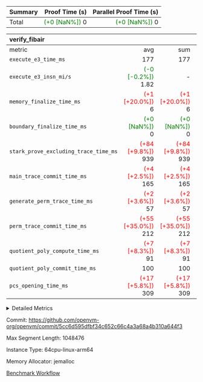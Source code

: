 | Summary | Proof Time (s) | Parallel Proof Time (s) |
|:---|---:|---:|
| Total | <span style='color: green'>(+0 [NaN%])</span> 0 | <span style='color: green'>(+0 [NaN%])</span> 0 |


| verify_fibair |||||
|:---|---:|---:|---:|---:|
|metric|avg|sum|max|min|
| `execute_e3_time_ms  ` |  177 |  177 |  177 |  177 |
| `execute_e3_insn_mi/s` | <span style='color: green'>(-0 [-0.2%])</span> 1.82 | -          | <span style='color: green'>(-0 [-0.2%])</span> 1.82 | <span style='color: green'>(-0 [-0.2%])</span> 1.82 |
| `memory_finalize_time_ms` | <span style='color: red'>(+1 [+20.0%])</span> 6 | <span style='color: red'>(+1 [+20.0%])</span> 6 | <span style='color: red'>(+1 [+20.0%])</span> 6 | <span style='color: red'>(+1 [+20.0%])</span> 6 |
| `boundary_finalize_time_ms` | <span style='color: green'>(+0 [NaN%])</span> 0 | <span style='color: green'>(+0 [NaN%])</span> 0 | <span style='color: green'>(+0 [NaN%])</span> 0 | <span style='color: green'>(+0 [NaN%])</span> 0 |
| `stark_prove_excluding_trace_time_ms` | <span style='color: red'>(+84 [+9.8%])</span> 939 | <span style='color: red'>(+84 [+9.8%])</span> 939 | <span style='color: red'>(+84 [+9.8%])</span> 939 | <span style='color: red'>(+84 [+9.8%])</span> 939 |
| `main_trace_commit_time_ms` | <span style='color: red'>(+4 [+2.5%])</span> 165 | <span style='color: red'>(+4 [+2.5%])</span> 165 | <span style='color: red'>(+4 [+2.5%])</span> 165 | <span style='color: red'>(+4 [+2.5%])</span> 165 |
| `generate_perm_trace_time_ms` | <span style='color: red'>(+2 [+3.6%])</span> 57 | <span style='color: red'>(+2 [+3.6%])</span> 57 | <span style='color: red'>(+2 [+3.6%])</span> 57 | <span style='color: red'>(+2 [+3.6%])</span> 57 |
| `perm_trace_commit_time_ms` | <span style='color: red'>(+55 [+35.0%])</span> 212 | <span style='color: red'>(+55 [+35.0%])</span> 212 | <span style='color: red'>(+55 [+35.0%])</span> 212 | <span style='color: red'>(+55 [+35.0%])</span> 212 |
| `quotient_poly_compute_time_ms` | <span style='color: red'>(+7 [+8.3%])</span> 91 | <span style='color: red'>(+7 [+8.3%])</span> 91 | <span style='color: red'>(+7 [+8.3%])</span> 91 | <span style='color: red'>(+7 [+8.3%])</span> 91 |
| `quotient_poly_commit_time_ms` |  100 |  100 |  100 |  100 |
| `pcs_opening_time_ms ` | <span style='color: red'>(+17 [+5.8%])</span> 309 | <span style='color: red'>(+17 [+5.8%])</span> 309 | <span style='color: red'>(+17 [+5.8%])</span> 309 | <span style='color: red'>(+17 [+5.8%])</span> 309 |



<details>
<summary>Detailed Metrics</summary>

|  | verify_program_compile_ms | total_cells | stark_prove_excluding_trace_time_ms | quotient_poly_compute_time_ms | quotient_poly_commit_time_ms | perm_trace_commit_time_ms | pcs_opening_time_ms | main_trace_commit_time_ms | app proof_time_ms |
| --- | --- | --- | --- | --- | --- | --- | --- | --- |
|  | 7 | 65,536 | 37 | 1 | 6 | 0 | 21 | 7 | 2,200 | 

| air_name | rows | quotient_deg | main_cols | interactions | constraints | cells |
| --- | --- | --- | --- | --- | --- | --- |
| AccessAdapterAir<2> |  | 2 |  | 5 | 14 |  | 
| AccessAdapterAir<4> |  | 2 |  | 5 | 14 |  | 
| AccessAdapterAir<8> |  | 2 |  | 5 | 14 |  | 
| FibonacciAir | 32,768 | 1 | 2 |  | 5 | 65,536 | 
| FriReducedOpeningAir |  | 2 |  | 39 | 90 |  | 
| JalRangeCheckAir |  | 2 |  | 9 | 17 |  | 
| NativePoseidon2Air<BabyBearParameters>, 1> |  | 2 |  | 136 | 631 |  | 
| PhantomAir |  | 1 |  | 3 | 6 |  | 
| ProgramAir |  | 1 |  | 1 | 4 |  | 
| VariableRangeCheckerAir |  | 1 |  | 1 | 4 |  | 
| VmAirWrapper<AluNativeAdapterAir, FieldArithmeticCoreAir> |  | 2 |  | 15 | 34 |  | 
| VmAirWrapper<BranchNativeAdapterAir, BranchEqualCoreAir<1> |  | 2 |  | 11 | 30 |  | 
| VmAirWrapper<NativeAdapterAir<2, 0>, PublicValuesCoreAir> |  | 2 |  | 11 | 34 |  | 
| VmAirWrapper<NativeLoadStoreAdapterAir<1>, NativeLoadStoreCoreAir<1> |  | 2 |  | 15 | 26 |  | 
| VmAirWrapper<NativeLoadStoreAdapterAir<4>, NativeLoadStoreCoreAir<4> |  | 2 |  | 15 | 26 |  | 
| VmAirWrapper<NativeVectorizedAdapterAir<4>, FieldExtensionCoreAir> |  | 2 |  | 15 | 34 |  | 
| VmConnectorAir |  | 1 |  | 5 | 13 |  | 
| VolatileBoundaryAir |  | 2 |  | 7 | 22 |  | 

| group | tracegen_time_ms | total_cells | stark_prove_excluding_trace_time_ms | quotient_poly_compute_time_ms | quotient_poly_commit_time_ms | perm_trace_commit_time_ms | pcs_opening_time_ms | memory_finalize_time_ms | main_trace_commit_time_ms | insns | generate_perm_trace_time_ms | fri.log_blowup | execute_e3_time_ms | execute_e3_insn_mi/s | boundary_finalize_time_ms |
| --- | --- | --- | --- | --- | --- | --- | --- | --- | --- | --- | --- | --- | --- | --- | --- |
| verify_fibair | 48 | 84,454,586 | 939 | 91 | 100 | 212 | 309 | 6 | 165 | 322,700 | 57 | 1 | 177 | 1.82 | 0 | 

| group | air_name | rows | prep_cols | perm_cols | main_cols | cells |
| --- | --- | --- | --- | --- | --- | --- |
| verify_fibair | AccessAdapterAir<2> | 131,072 |  | 24 | 11 | 4,587,520 | 
| verify_fibair | AccessAdapterAir<4> | 65,536 |  | 24 | 13 | 2,424,832 | 
| verify_fibair | AccessAdapterAir<8> | 128 |  | 24 | 17 | 5,248 | 
| verify_fibair | FriReducedOpeningAir | 2,048 |  | 160 | 27 | 382,976 | 
| verify_fibair | JalRangeCheckAir | 32,768 |  | 40 | 12 | 1,703,936 | 
| verify_fibair | NativePoseidon2Air<BabyBearParameters>, 1> | 32,768 |  | 548 | 398 | 30,998,528 | 
| verify_fibair | PhantomAir | 16,384 |  | 16 | 6 | 360,448 | 
| verify_fibair | ProgramAir | 8,192 |  | 8 | 10 | 147,456 | 
| verify_fibair | VariableRangeCheckerAir | 262,144 | 2 | 8 | 1 | 2,359,296 | 
| verify_fibair | VmAirWrapper<AluNativeAdapterAir, FieldArithmeticCoreAir> | 262,144 |  | 64 | 29 | 24,379,392 | 
| verify_fibair | VmAirWrapper<BranchNativeAdapterAir, BranchEqualCoreAir<1> | 32,768 |  | 48 | 23 | 2,326,528 | 
| verify_fibair | VmAirWrapper<NativeLoadStoreAdapterAir<1>, NativeLoadStoreCoreAir<1> | 65,536 |  | 64 | 21 | 5,570,560 | 
| verify_fibair | VmAirWrapper<NativeLoadStoreAdapterAir<4>, NativeLoadStoreCoreAir<4> | 32,768 |  | 64 | 27 | 2,981,888 | 
| verify_fibair | VmAirWrapper<NativeVectorizedAdapterAir<4>, FieldExtensionCoreAir> | 32,768 |  | 64 | 38 | 3,342,336 | 
| verify_fibair | VmConnectorAir | 2 | 1 | 24 | 5 | 58 | 
| verify_fibair | VolatileBoundaryAir | 65,536 |  | 32 | 12 | 2,883,584 | 

| group | trace_height_constraint | weighted_sum | threshold |
| --- | --- | --- | --- |
| verify_fibair | 0 | 1,085,444 | 2,013,265,921 | 
| verify_fibair | 1 | 5,411,200 | 2,013,265,921 | 
| verify_fibair | 2 | 542,722 | 2,013,265,921 | 
| verify_fibair | 3 | 5,476,612 | 2,013,265,921 | 
| verify_fibair | 4 | 65,536 | 2,013,265,921 | 
| verify_fibair | 5 | 12,851,850 | 2,013,265,921 | 

| trace_height_constraint | threshold |
| --- | --- |
| 0 | 2,013,265,921 | 

</details>


Commit: https://github.com/openvm-org/openvm/commit/5cc6d595dfbf34c652c66c4a3a68a4b310a644f3

Max Segment Length: 1048476

Instance Type: 64cpu-linux-arm64

Memory Allocator: jemalloc

[Benchmark Workflow](https://github.com/openvm-org/openvm/actions/runs/16355724310)
